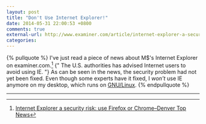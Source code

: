 ```yaml
---
layout: post
title: "Don't Use Internet Explorer!"
date: 2014-05-31 22:00:53 +0800
comments: true
external-url: http://www.examiner.com/article/internet-explorer-a-security-risk-use-firefox-or-chrome
categories: 
---
```


{% pullquote %}
I've just read a piece of news about M$'s Internet Explorer on
examiner.com.[^1]  {" The U.S. authorities has advised Internet users
to avoid using IE. "}  As can be seen in the news, the security
problem had not yet been fixed.  Even though some experts have it
fixed, I *won't* use IE anymore on my desktop, which runs on
[GNU/Linux][gnu_linux].
{% endpullquote %}

---

[^1]: [Internet Explorer a security risk: use Firefox or Chrome–Denver Top News](http://www.examiner.com/article/internet-explorer-a-security-risk-use-firefox-or-chrome)

[gnu_linux]: https://www.gnu.org/gnu/linux-and-gnu.en.html

<!-- vim:se tw=70: -->
